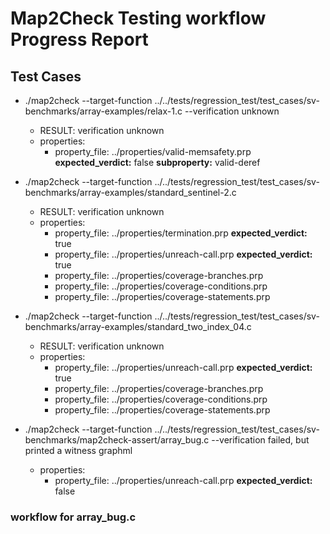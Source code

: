 # Map2Check Testing workflow Progress Report

## Test Cases

- ./map2check --target-function ../../tests/regression_test/test_cases/sv-benchmarks/array-examples/relax-1.c --verification unknown
  - RESULT: verification unknown
  - properties:
    - property_file: ../properties/valid-memsafety.prp **expected_verdict:** false **subproperty:** valid-deref

- ./map2check --target-function ../../tests/regression_test/test_cases/sv-benchmarks/array-examples/standard_sentinel-2.c
  - RESULT: verification unknown
  - properties:
    - property_file: ../properties/termination.prp **expected_verdict:** true
    - property_file: ../properties/unreach-call.prp **expected_verdict:** true
    - property_file: ../properties/coverage-branches.prp
    - property_file: ../properties/coverage-conditions.prp
    - property_file: ../properties/coverage-statements.prp

- ./map2check --target-function ../../tests/regression_test/test_cases/sv-benchmarks/array-examples/standard_two_index_04.c
  - RESULT: verification unknown
  - properties:
    - property_file: ../properties/unreach-call.prp **expected_verdict:** true
    - property_file: ../properties/coverage-branches.prp
    - property_file: ../properties/coverage-conditions.prp
    - property_file: ../properties/coverage-statements.prp

- ./map2check --target-function ../../tests/regression_test/test_cases/sv-benchmarks/map2check-assert/array_bug.c --verification failed, but printed a witness graphml
  - properties:
    - property_file: ../properties/unreach-call.prp **expected_verdict:** false

### workflow for array_bug.c
